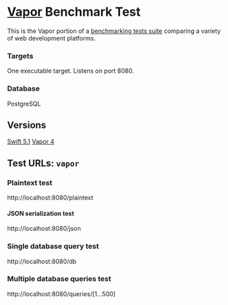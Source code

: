 # [Vapor](https://vapor.codes/) Benchmark Test

This is the Vapor portion of a [benchmarking tests suite](../../) comparing a variety of web development platforms.

### Targets

One executable target. Listens on port 8080.

### Database

PostgreSQL

## Versions

[Swift 5.1](https://swift.org/)
[Vapor 4](https://vapor.codes/)

## Test URLs: `vapor`

### Plaintext test

http://localhost:8080/plaintext

#### JSON serialization test

http://localhost:8080/json

### Single database query test

http://localhost:8080/db

### Multiple database queries test

http://localhost:8080/queries/[1...500]
